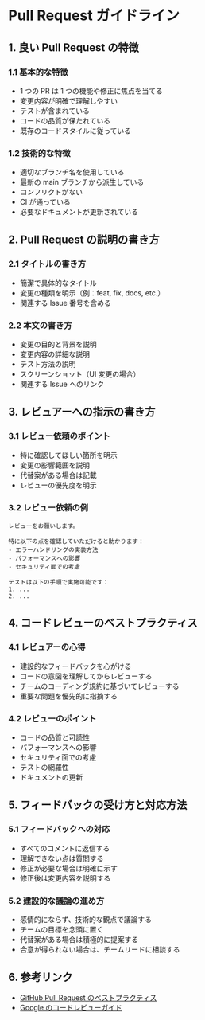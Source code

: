 # Pull Request ガイドライン

## 1. 良い Pull Request の特徴

### 1.1 基本的な特徴

- 1 つの PR は 1 つの機能や修正に焦点を当てる
- 変更内容が明確で理解しやすい
- テストが含まれている
- コードの品質が保たれている
- 既存のコードスタイルに従っている

### 1.2 技術的な特徴

- 適切なブランチ名を使用している
- 最新の main ブランチから派生している
- コンフリクトがない
- CI が通っている
- 必要なドキュメントが更新されている

## 2. Pull Request の説明の書き方

### 2.1 タイトルの書き方

- 簡潔で具体的なタイトル
- 変更の種類を明示（例：feat, fix, docs, etc.）
- 関連する Issue 番号を含める

### 2.2 本文の書き方

- 変更の目的と背景を説明
- 変更内容の詳細な説明
- テスト方法の説明
- スクリーンショット（UI 変更の場合）
- 関連する Issue へのリンク

## 3. レビュアーへの指示の書き方

### 3.1 レビュー依頼のポイント

- 特に確認してほしい箇所を明示
- 変更の影響範囲を説明
- 代替案がある場合は記載
- レビューの優先度を明示

### 3.2 レビュー依頼の例

```
レビューをお願いします。

特に以下の点を確認していただけると助かります：
- エラーハンドリングの実装方法
- パフォーマンスへの影響
- セキュリティ面での考慮

テストは以下の手順で実施可能です：
1. ...
2. ...
```

## 4. コードレビューのベストプラクティス

### 4.1 レビュアーの心得

- 建設的なフィードバックを心がける
- コードの意図を理解してからレビューする
- チームのコーディング規約に基づいてレビューする
- 重要な問題を優先的に指摘する

### 4.2 レビューのポイント

- コードの品質と可読性
- パフォーマンスへの影響
- セキュリティ面での考慮
- テストの網羅性
- ドキュメントの更新

## 5. フィードバックの受け方と対応方法

### 5.1 フィードバックへの対応

- すべてのコメントに返信する
- 理解できない点は質問する
- 修正が必要な場合は明確に示す
- 修正後は変更内容を説明する

### 5.2 建設的な議論の進め方

- 感情的にならず、技術的な観点で議論する
- チームの目標を念頭に置く
- 代替案がある場合は積極的に提案する
- 合意が得られない場合は、チームリードに相談する

## 6. 参考リンク

- [GitHub Pull Request のベストプラクティス](https://github.com/readme/guides/pull-request-best-practices)
- [Google のコードレビューガイド](https://google.github.io/eng-practices/review/)
